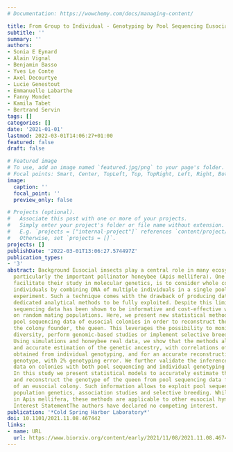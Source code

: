 ```yaml
---
# Documentation: https://wowchemy.com/docs/managing-content/

title: From Group to Individual - Genotyping by Pool Sequencing Eusocial Colonies
subtitle: ''
summary: ''
authors:
- Sonia E Eynard
- Alain Vignal
- Benjamin Basso
- Yves Le Conte
- Axel Decourtye
- Lucie Genestout
- Emmanuelle Labarthe
- Fanny Mondet
- Kamila Tabet
- Bertrand Servin
tags: []
categories: []
date: '2021-01-01'
lastmod: 2022-03-01T14:06:27+01:00
featured: false
draft: false

# Featured image
# To use, add an image named `featured.jpg/png` to your page's folder.
# Focal points: Smart, Center, TopLeft, Top, TopRight, Left, Right, BottomLeft, Bottom, BottomRight.
image:
  caption: ''
  focal_point: ''
  preview_only: false

# Projects (optional).
#   Associate this post with one or more of your projects.
#   Simply enter your project's folder or file name without extension.
#   E.g. `projects = ["internal-project"]` references `content/project/deep-learning/index.md`.
#   Otherwise, set `projects = []`.
projects: []
publishDate: '2022-03-01T13:06:27.574497Z'
publication_types:
- '3'
abstract: Background Eusocial insects play a central role in many ecosystems, and
  particularly the important pollinator honeybee (Apis mellifera). One approach to
  facilitate their study in molecular genetics, is to consider whole colonies as single
  individuals by combining DNA of multiple individuals in a single pool sequencing
  experiment. Such a technique comes with the drawback of producing data requiring
  dedicated analytical methods to be fully exploited. Despite this limitation, pool
  sequencing data has been shown to be informative and cost-effective when working
  on random mating populations. Here, we present new statistical methods for exploiting
  pool sequencing data of eusocial colonies in order to reconstruct the genotype of
  the colony founder, the queen. This leverages the possibility to monitor genetic
  diversity, perform genomic-based studies or implement selective breeding.Results
  Using simulations and honeybee real data, we show that the methods allow for a fast
  and accurate estimation of the genetic ancestry, with correlations of 0.9 with that
  obtained from individual genotyping, and for an accurate reconstruction of the queen
  genotype, with 2% genotyping error. We further validate the inference using experimental
  data on colonies with both pool sequencing and individual genotyping of drones.Conclusion
  In this study we present statistical models to accurately estimate the genetic ancestry
  and reconstruct the genotype of the queen from pool sequencing data from workers
  of an eusocial colony. Such information allows to exploit pool sequencing for traditional
  population genetics, association studies and selective breeding. While validated
  in Apis mellifera, these methods are applicable to other eusocial hymenoptera species.Competing
  Interest StatementThe authors have declared no competing interest.
publication: '*Cold Spring Harbor Laboratory*'
doi: 10.1101/2021.11.08.467442
links:
- name: URL
  url: https://www.biorxiv.org/content/early/2021/11/08/2021.11.08.467442
---
```

